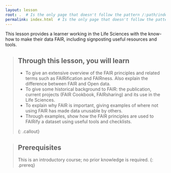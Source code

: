 ```yaml
---
layout: lesson
root: .  # Is the only page that doesn't follow the pattern /:path/index.html
permalink: index.html  # Is the only page that doesn't follow the pattern /:path/index.html
---
```


This lesson provides a learner working in the Life Sciences with the know-how to make their data FAIR, including signposting useful resources and tools.

> ## Through this lesson, you will learn
> - To give an extensive overview of the FAIR principles and related terms such as FAIRification and FAIRness.  Also explain the difference between FAIR and Open data.
> - To give some historical background to FAIR: the publication, current projects (FAIR Cookbook, FAIRsharing) and its use in the Life Sciences.
> - To explain why FAIR is important, giving examples of where not using FAIR has made data unusable by others.
> - Through examples, show how the FAIR principles are used to FAIRify a dataset using useful tools and checklists.
> 
> {: .callout}

> ## Prerequisites
> This is an introductory course; no prior knowledge is required.
{: .prereq}

